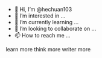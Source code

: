 - 👋 Hi, I’m @hechuan103
- 👀 I’m interested in ...
- 🌱 I’m currently learning ...
- 💞️ I’m looking to collaborate on ...
- 📫 How to reach me ...

<!---
hechuan103/hechuan103 is a ✨ special ✨ repository because its `README.md` (this file) appears on your GitHub profile.
You can click the Preview link to take a look at your changes.
--->
learn more think more writer more



